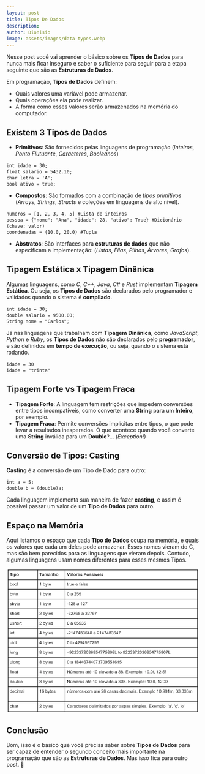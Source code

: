 ```yaml
---
layout: post
title: Tipos De Dados
description: 
author: Dionisio
image: assets/images/data-types.webp
---
```

Nesse post você vai aprender o básico sobre os **Tipos de Dados** para nunca mais ficar inseguro e saber o suficiente para seguir para a etapa seguinte que são as **Estruturas de Dados**.

Em programação, **Tipos de Dados** definem:

* Quais valores uma variável pode armazenar.
* Quais operações ela pode realizar.
* A forma como esses valores serão armazenados na memória do computador.

## Existem 3 Tipos de Dados
* **Primitivos**: São fornecidos pelas linguagens de programação (_Inteiros_, _Ponto Flutuante_, _Caracteres_, _Booleanos_)
<pre><code>int idade = 30;
float salario = 5432.10;
char letra = 'A';
bool ativo = true;
</code></pre>
* **Compostos**: São formados com a combinação de _tipos primitivos_ (_Arrays_, _Strings_, _Structs_ e coleções em linguagens de alto nível).
<pre><code>numeros = [1, 2, 3, 4, 5] #Lista de inteiros
pessoa = {"nome": "Ana", "idade": 28, "ativo": True} #Dicionário (chave: valor)
coordenadas = (10.0, 20.0) #Tupla
</code></pre>
* **Abstratos**: São interfaces para **estruturas de dados** que não especificam a implementação: (_Listas_, _Filas_, _Pilhas_, _Árvores_, _Grafos_).

## Tipagem Estática x Tipagem Dinânica
Algumas linguagens, como _C_, _C++_, _Java_, _C#_ e _Rust_ implementam **Tipagem Estática**. Ou seja, os **Tipos de Dados** são declarados pelo programador e validados quando o sistema é **compilado**.
<pre><code>int idade = 30;
double salario = 9500.00;
String nome = "Carlos";
</code></pre>
Já nas linguagens que trabalham com **Tipagem Dinânica**, como _JavaScript_, _Python_ e _Ruby_, os **Tipos de Dados** não são declarados pelo **programador**, e são definidos em **tempo de execução**, ou seja, quando o sistema está rodando.
<pre><code>idade = 30
idade = "trinta"
</code></pre>

## Tipagem Forte vs Tipagem Fraca
* **Tipagem Forte**: A linguagem tem restrições que impedem conversões entre tipos incompatíveis, como converter uma **String** para um **Inteiro**, por exemplo.
* **Tipagem Fraca**: Permite conversões implícitas entre tipos, o que pode levar a resultados inesperados. O que acontece quando você converte uma **String** inválida para um **Double**?… (_Exception_!)

## Conversão de Tipos: Casting
**Casting** é a conversão de um Tipo de Dado para outro:
<pre><code>int a = 5;
double b = (double)a;
</code></pre>
Cada linguagem implementa sua maneira de fazer **casting**, e assim é possível passar um valor de um **Tipo de Dados** para outro.

## Espaço na Memória
Aqui listamos o espaço que cada **Tipo de Dados** ocupa na memória, e quais os valores que cada um deles pode armazenar. Esses nomes vieram do C, mas são bem parecidos para as linguagens que vieram depois. Contudo, algumas linguagens usam nomes diferentes para esses mesmos Tipos.

![Tipos de Dados](/assets/images/data-types-table.webp)

## Conclusão
Bom, isso é o básico que você precisa saber sobre **Tipos de Dados** para ser capaz de entender o segundo conceito mais importante na programação que são as **Estruturas de Dados**.
Mas isso fica para outro post. &#128640;